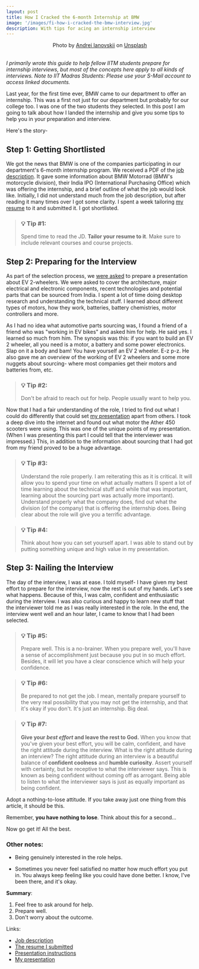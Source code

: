 ```yaml
---
layout: post
title: How I Cracked the 6-month Internship at BMW
image: '/images/fi-how-i-cracked-the-bmw-interview.jpg'
description: With tips for acing an internship interview
---
```

<center>Photo by <a href="https://unsplash.com/@gn0me?utm_content=creditCopyText&utm_medium=referral&utm_source=unsplash">Andrei Ianovskii</a> on <a href="https://unsplash.com/photos/a-close-up-of-a-blue-and-black-motorcycle-vM4feBcDhP0?utm_content=creditCopyText&utm_medium=referral&utm_source=unsplash">Unsplash</a></center>
<br>
  
*I primarily wrote this guide to help fellow IITM students prepare for internship interviews, but most of the concepts here apply to all kinds of interviews. Note to IIT Madras Students: Please use your S-Mail account to access linked documents.*

Last year, for the first time ever, BMW came to our department to offer an internship. This was a first not just for our department but probably for our college too. I was one of the two students they selected. In this post I am going to talk about how I landed the internship and give you some tips to help you in your preparation and interview.

Here's the story-

## Step 1: Getting Shortlisted

We got the news that BMW is one of the companies participating in our department's 6-month internship program. We received a PDF of the [job description](https://drive.google.com/file/d/1vI6wJ8N467NLFVXOs1mZlsl5xGqbeOQa/view?usp=sharing). It gave some information about BMW Motorrad (BMW's motorcycle division), their India IPO (International Purchasing Office) which was offering the internship, and a brief outline of what the job would look like. Initially, I did not understand much from the job description, but after reading it many times over I got some clarity. I spent a week tailoring [my resume](https://drive.google.com/file/d/17y9U8O3QzBzdvSpeUt_waJZ5AKVx5tdI/view?usp=sharing) to it and submitted it. I got shortlisted.

> ### 💡 Tip #1:
> Spend time to read the JD. **Tailor your resume to it**. Make sure to include relevant courses and course projects.

## Step 2: Preparing for the Interview

As part of the selection process, we [were asked](https://drive.google.com/file/d/1_ow3MgCUJYztav6vW4C_-PowQrzsIpsB/view?usp=sharing) to prepare a presentation about EV 2-wheelers. We were asked to cover the architecture, major electrical and electronic components, recent technologies and potential parts that can be sourced from India. I spent a lot of  time doing desktop research and understanding the technical stuff. I learned about different types of motors, how they work, batteries, battery chemistries, motor controllers and more.

As I had no idea what automotive parts sourcing was, I found a friend of a friend who was "working in EV bikes" and asked him for help. He said yes. I learned so much from him. The synopsis was this: if you want to build an EV 2 wheeler, all you need is a motor, a battery and some power electronics. Slap on it a body and bam! You have yourself an EV 2 wheeler. E-z p-z. He also gave me an overview of the working of EV 2 wheelers and some more nuggets about sourcing- where most companies get their motors and batteries from, etc.

> ### 💡 Tip #2:
> Don't be afraid to reach out for help. People usually want to help you.

Now that I had a fair understanding of the role, I tried to find out what I could do differently that could set [my presentation](https://docs.google.com/presentation/d/1fv2VwuGu_XgcKIZnW_QfpasPADpePc-wpJKBuRHyMBw/edit?usp=sharing) apart from others. I took a deep dive into the internet and found out what motor the Ather 450 scooters were using. This was one of the unique points of my presentation. (When I was presenting this part I could tell that the interviewer was impressed.) This, in addition to the information about sourcing that I had got from my friend proved to be a huge advantage.

> ### 💡 Tip #3:
> Understand the role properly. I am reiterating this as it is critical. It will allow you to spend your time on what actually matters (I spent a lot of time learning about the technical stuff and while that was important, learning about the sourcing part was actually more important). Understand properly what the company does, find out what the division (of the company) that is offering the internship does. Being clear about the role will give you a terrific advantage.

>### 💡 Tip #4:
>Think about how you can set yourself apart. I was able to stand out by putting something unique and high value in my presentation.

## Step 3: Nailing the Interview

The day of the interview, I was at ease. I told myself- I have given my best effort to prepare for the interview, now the rest is out of my hands. Let's see what happens. Because of this, I was calm, confident and enthusiastic during the interview. I was also curious and happy to learn new stuff that the interviewer told me as I was really interested in the role. In the end, the interview went well and an hour later, I came to know that I had been selected.

> ### 💡 Tip #5:
> Prepare well. This is a no-brainer. When you prepare well, you'll have a sense of accomplishment just because you put in so much effort. Besides, it will let you have a clear conscience which will help your confidence.

> ### 💡 Tip #6:
> Be prepared to not get the job. I mean, mentally prepare yourself to the very real possibility that you may not get the internship, and that it's okay if you don't. It's just an internship. Big deal.

>### 💡 Tip #7:
>**Give your *best effort* and leave the rest to God.** When you know that you've given your best effort, you will be calm, confident, and have the right attitude during the interview. What is the right attitude during an interview? The right attitude during an interview is a beautiful balance of **confident coolness** and **humble curiosity**. Assert yourself with certainty, but be receptive to what the interviewer says. This is known as being confident without coming off as arrogant. Being able to listen to what the interviewer says is just as equally important as being confident.

Adopt a nothing-to-lose attitude. If you take away just one thing from this article, it should be this. 

Remember, **you have nothing to lose**. Think about this for a second...

Now go get it! All the best.

### Other notes:

- Being genuinely interested in the role helps.

- Sometimes you never feel satisfied no matter how much effort you put in. You always keep feeling like you could have done better. I know, I've been there, and it's okay.

**Summary**:
1. Feel free to ask around for help.
2. Prepare well.
3. Don't worry about the outcome.

Links:
- [Job description](https://drive.google.com/file/d/1vI6wJ8N467NLFVXOs1mZlsl5xGqbeOQa/view?usp=sharing)
- [The resume I submitted](https://drive.google.com/file/d/17y9U8O3QzBzdvSpeUt_waJZ5AKVx5tdI/view?usp=sharing)
- [Presentation instructions](https://drive.google.com/file/d/1_ow3MgCUJYztav6vW4C_-PowQrzsIpsB/view?usp=sharing)
- [My presentation](https://docs.google.com/presentation/d/1fv2VwuGu_XgcKIZnW_QfpasPADpePc-wpJKBuRHyMBw/edit?usp=sharing)